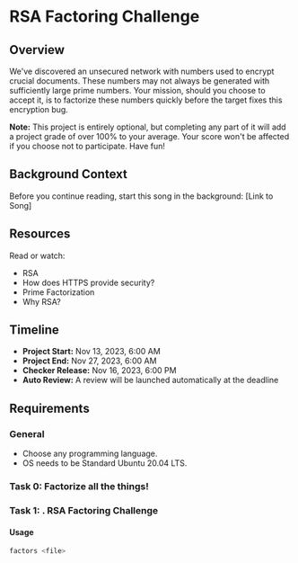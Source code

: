 # RSA Factoring Challenge

## Overview

We've discovered an unsecured network with numbers used to encrypt crucial documents. These numbers may not always be generated with sufficiently large prime numbers. Your mission, should you choose to accept it, is to factorize these numbers quickly before the target fixes this encryption bug.

**Note:** This project is entirely optional, but completing any part of it will add a project grade of over 100% to your average. Your score won't be affected if you choose not to participate. Have fun!

## Background Context

Before you continue reading, start this song in the background: [Link to Song]

## Resources

Read or watch:
- RSA
- How does HTTPS provide security?
- Prime Factorization
- Why RSA?

## Timeline

- **Project Start:** Nov 13, 2023, 6:00 AM
- **Project End:** Nov 27, 2023, 6:00 AM
- **Checker Release:** Nov 16, 2023, 6:00 PM
- **Auto Review:** A review will be launched automatically at the deadline

## Requirements

### General

- Choose any programming language.
- OS needs to be Standard Ubuntu 20.04 LTS.

### Task 0: Factorize all the things!
### Task 1: . RSA Factoring Challenge
#### Usage

```bash
factors <file>

